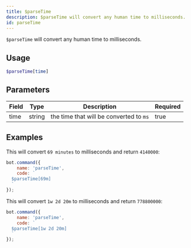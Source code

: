 ```yaml
---
title: $parseTime
description: $parseTime will convert any human time to milliseconds.
id: parseTime
---
```


`$parseTime` will convert any human time to milliseconds.

## Usage

```php
$parseTime[time]
```

## Parameters

| Field | Type   | Description                             | Required |
|-------|--------|-----------------------------------------|----------|
| time  | string | the time that will be converted to `ms` | true     |

## Examples

This will convert `69 minutes` to milliseconds and return `4140000`:

```javascript
bot.command({
    name: 'parseTime',
    code: `
  $parseTime[69m]
  `
});
```

This will convert `1w 2d 20m` to milliseconds and return `778800000`:

```javascript
bot.command({
    name: 'parseTime',
    code: `
  $parseTime[1w 2d 20m]
  `
});
```
